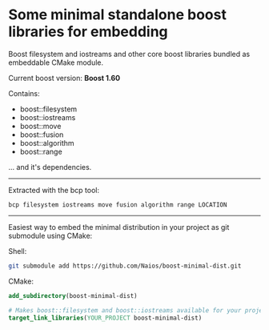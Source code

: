
# Some minimal standalone boost libraries for embedding

Boost filesystem and iostreams and other core boost libraries bundled as embeddable CMake module.

Current boost version: **Boost 1.60**

Contains:

* boost::filesystem
* boost::iostreams
* boost::move
* boost::fusion
* boost::algorithm
* boost::range

... and it's dependencies.

*****

Extracted with the bcp tool:

`bcp filesystem iostreams move fusion algorithm range LOCATION`
*****

Easiest way to embed the minimal distribution in your project as git submodule using CMake:

Shell:
```sh
git submodule add https://github.com/Naios/boost-minimal-dist.git
```

CMake:
```cmake
add_subdirectory(boost-minimal-dist)

# Makes boost::filesystem and boost::iostreams available for your project
target_link_libraries(YOUR_PROJECT boost-minimal-dist)
```
